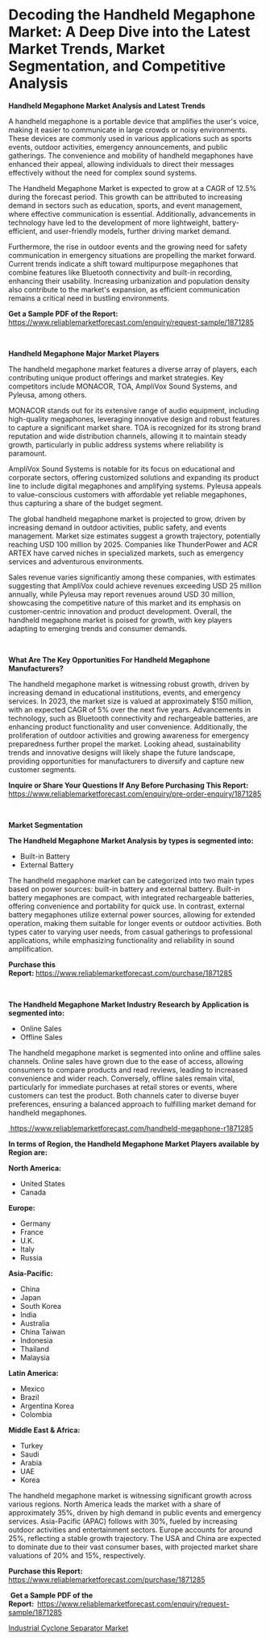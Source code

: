 <p><h1>Decoding the Handheld Megaphone Market: A Deep Dive into the Latest Market Trends, Market Segmentation, and Competitive Analysis</h1></p><p><strong>Handheld Megaphone Market Analysis and Latest Trends</strong></p>
<p><p>A handheld megaphone is a portable device that amplifies the user's voice, making it easier to communicate in large crowds or noisy environments. These devices are commonly used in various applications such as sports events, outdoor activities, emergency announcements, and public gatherings. The convenience and mobility of handheld megaphones have enhanced their appeal, allowing individuals to direct their messages effectively without the need for complex sound systems.</p><p>The Handheld Megaphone Market is expected to grow at a CAGR of 12.5% during the forecast period. This growth can be attributed to increasing demand in sectors such as education, sports, and event management, where effective communication is essential. Additionally, advancements in technology have led to the development of more lightweight, battery-efficient, and user-friendly models, further driving market demand. </p><p>Furthermore, the rise in outdoor events and the growing need for safety communication in emergency situations are propelling the market forward. Current trends indicate a shift toward multipurpose megaphones that combine features like Bluetooth connectivity and built-in recording, enhancing their usability. Increasing urbanization and population density also contribute to the market's expansion, as efficient communication remains a critical need in bustling environments.</p></p>
<p><strong>Get a Sample PDF of the Report:&nbsp;</strong> <a href="https://www.reliablemarketforecast.com/enquiry/request-sample/1871285?utm_campaign=2925&utm_medium=2&utm_source=Github&utm_content=ia&utm_term=11042025&utm_id=handheld-megaphone">https://www.reliablemarketforecast.com/enquiry/request-sample/1871285</a></p>
<p>&nbsp;</p>
<p><strong>Handheld Megaphone Major Market Players</strong></p>
<p><p>The handheld megaphone market features a diverse array of players, each contributing unique product offerings and market strategies. Key competitors include MONACOR, TOA, AmpliVox Sound Systems, and Pyleusa, among others. </p><p>MONACOR stands out for its extensive range of audio equipment, including high-quality megaphones, leveraging innovative design and robust features to capture a significant market share. TOA is recognized for its strong brand reputation and wide distribution channels, allowing it to maintain steady growth, particularly in public address systems where reliability is paramount.</p><p>AmpliVox Sound Systems is notable for its focus on educational and corporate sectors, offering customized solutions and expanding its product line to include digital megaphones and amplifying systems. Pyleusa appeals to value-conscious customers with affordable yet reliable megaphones, thus capturing a share of the budget segment.</p><p>The global handheld megaphone market is projected to grow, driven by increasing demand in outdoor activities, public safety, and events management. Market size estimates suggest a growth trajectory, potentially reaching USD 100 million by 2025. Companies like ThunderPower and ACR ARTEX have carved niches in specialized markets, such as emergency services and adventurous environments.</p><p>Sales revenue varies significantly among these companies, with estimates suggesting that AmpliVox could achieve revenues exceeding USD 25 million annually, while Pyleusa may report revenues around USD 30 million, showcasing the competitive nature of this market and its emphasis on customer-centric innovation and product development. Overall, the handheld megaphone market is poised for growth, with key players adapting to emerging trends and consumer demands.</p></p>
<p>&nbsp;</p>
<p><strong>What Are The Key Opportunities For Handheld Megaphone Manufacturers?</strong></p>
<p><p>The handheld megaphone market is witnessing robust growth, driven by increasing demand in educational institutions, events, and emergency services. In 2023, the market size is valued at approximately $150 million, with an expected CAGR of 5% over the next five years. Advancements in technology, such as Bluetooth connectivity and rechargeable batteries, are enhancing product functionality and user convenience. Additionally, the proliferation of outdoor activities and growing awareness for emergency preparedness further propel the market. Looking ahead, sustainability trends and innovative designs will likely shape the future landscape, providing opportunities for manufacturers to diversify and capture new customer segments.</p></p>
<p><strong>Inquire or Share Your Questions If Any Before Purchasing This Report:</strong> <a href="https://www.reliablemarketforecast.com/enquiry/pre-order-enquiry/1871285?utm_campaign=2925&utm_medium=2&utm_source=Github&utm_content=ia&utm_term=11042025&utm_id=handheld-megaphone">https://www.reliablemarketforecast.com/enquiry/pre-order-enquiry/1871285</a></p>
<p>&nbsp;</p>
<p><strong>Market Segmentation</strong></p>
<p><strong>The Handheld Megaphone Market Analysis by types is segmented into:</strong></p>
<p><ul><li>Built-in Battery</li><li>External Battery</li></ul></p>
<p><p>The handheld megaphone market can be categorized into two main types based on power sources: built-in battery and external battery. Built-in battery megaphones are compact, with integrated rechargeable batteries, offering convenience and portability for quick use. In contrast, external battery megaphones utilize external power sources, allowing for extended operation, making them suitable for longer events or outdoor activities. Both types cater to varying user needs, from casual gatherings to professional applications, while emphasizing functionality and reliability in sound amplification.</p></p>
<p><strong>Purchase this Report:&nbsp;</strong><a href="https://www.reliablemarketforecast.com/purchase/1871285?utm_campaign=2925&utm_medium=2&utm_source=Github&utm_content=ia&utm_term=11042025&utm_id=handheld-megaphone">https://www.reliablemarketforecast.com/purchase/1871285</a></p>
<p>&nbsp;</p>
<p><strong>The Handheld Megaphone Market Industry Research by Application is segmented into:</strong></p>
<p><ul><li>Online Sales</li><li>Offline Sales</li></ul></p>
<p><p>The handheld megaphone market is segmented into online and offline sales channels. Online sales have grown due to the ease of access, allowing consumers to compare products and read reviews, leading to increased convenience and wider reach. Conversely, offline sales remain vital, particularly for immediate purchases at retail stores or events, where customers can test the product. Both channels cater to diverse buyer preferences, ensuring a balanced approach to fulfilling market demand for handheld megaphones.</p></p>
<p><a href="https://www.reliablemarketforecast.com/handheld-megaphone-r1871285?utm_campaign=2925&utm_medium=2&utm_source=Github&utm_content=ia&utm_term=11042025&utm_id=handheld-megaphone">&nbsp;https://www.reliablemarketforecast.com/handheld-megaphone-r1871285</a></p>
<p><strong>In terms of Region, the Handheld Megaphone Market Players available by Region are:</strong></p>
<p>
    <p> <strong> North America: </strong>
        <ul>
            <li>United States</li>
            <li>Canada</li>
        </ul>
        </p> 
    <p> <strong> Europe: </strong>
        <ul>
            <li>Germany</li>
            <li>France</li>
            <li>U.K.</li>
            <li>Italy</li>
            <li>Russia</li>
        </ul>
        </p> 
    <p> <strong> Asia-Pacific: </strong>
        <ul>
            <li>China</li>
            <li>Japan</li>
            <li>South Korea</li>
            <li>India</li>
            <li>Australia</li>
            <li>China Taiwan</li>
            <li>Indonesia</li>
            <li>Thailand</li>
            <li>Malaysia</li>
        </ul>
        </p> 
    <p> <strong> Latin America: </strong>
        <ul>
            <li>Mexico</li>
            <li>Brazil</li>
            <li>Argentina Korea</li>
            <li>Colombia</li>
        </ul>
        </p> 
    <p> <strong> Middle East & Africa: </strong>
        <ul>
            <li>Turkey</li>
            <li>Saudi</li>
            <li>Arabia</li>
            <li>UAE</li>
            <li>Korea</li>
        </ul>
    </p>
    </p>
<p><p>The handheld megaphone market is witnessing significant growth across various regions. North America leads the market with a share of approximately 35%, driven by high demand in public events and emergency services. Asia-Pacific (APAC) follows with 30%, fueled by increasing outdoor activities and entertainment sectors. Europe accounts for around 25%, reflecting a stable growth trajectory. The USA and China are expected to dominate due to their vast consumer bases, with projected market share valuations of 20% and 15%, respectively.</p></p>
<p><strong>Purchase this Report: </strong><a href="https://www.reliablemarketforecast.com/purchase/1871285?utm_campaign=2925&utm_medium=2&utm_source=Github&utm_content=ia&utm_term=11042025&utm_id=handheld-megaphone">https://www.reliablemarketforecast.com/purchase/1871285</a></p>
<p>&nbsp;<strong>Get a Sample PDF of the Report:&nbsp;&nbsp;</strong><a href="https://www.reliablemarketforecast.com/enquiry/request-sample/1871285?utm_campaign=2925&utm_medium=2&utm_source=Github&utm_content=ia&utm_term=11042025&utm_id=handheld-megaphone">https://www.reliablemarketforecast.com/enquiry/request-sample/1871285</a></p>
<p><strong></strong></p>
<p><p><a href="https://github.com/clemmheisefy/Market-Research-Report-List-1/blob/main/industrial-cyclone-separator-market.md?utm_campaign=2925&utm_medium=2&utm_source=Github&utm_content=ia&utm_term=11042025&utm_id=handheld-megaphone">Industrial Cyclone Separator Market</a></p></p>